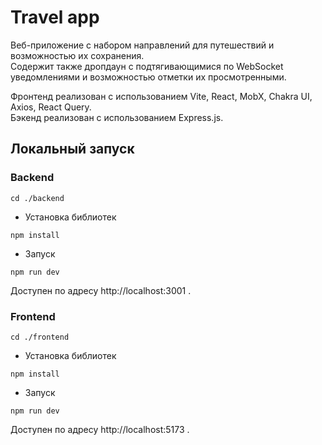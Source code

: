 # Travel app

Веб-приложение с набором направлений для путешествий и возможностью их сохранения.  
Содержит также дропдаун с подтягивающимися по WebSocket уведомлениями и возможностью отметки их просмотренными.

Фронтенд реализован с использованием Vite, React, MobX, Chakra UI, Axios, React Query.  
Бэкенд реализован с использованием Express.js.

## Локальный запуск

### Backend

```
cd ./backend
```

- Установка библиотек

```
npm install
```

- Запуск

```
npm run dev
```

Доступен по адресу http://localhost:3001 .

### Frontend

```
cd ./frontend
```

- Установка библиотек

```
npm install
```

- Запуск

```
npm run dev
```

Доступен по адресу http://localhost:5173 .
